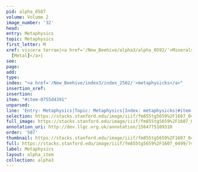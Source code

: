```yaml
---
pid: alpha_0587
volume: Volume 2
image_number: '32'
head: 
entry: Metaphysics
topic: Metaphysics
first_letter: M
xref: viscera terrae|<a href='/New_Beehive/alpha3/alpha_0592/'>Minerals</a>|<a href='/New_Beehive/toc_vol2/toc2_226/'>1164
  [Metal]</a>|
see: 
page: 
add: 
type: 
index: "<a href='/New_Beehive/index3/index_2502/'>metaphysicks</a>"
insertion_xref: 
insertion: 
item: "#item-0755d4391"
unparsed: 
line: 'Entry: Metaphysics|Topic: Metaphysics|Index: metaphysicks|#item-0755d4391'
selection: https://stacks.stanford.edu/image/iiif/fm855tg5659%2F1607_0499/748,3873,2949,236/full/0/default.jpg
full_image: https://stacks.stanford.edu/image/iiif/fm855tg5659%2F1607_0499/full/full/0/default.jpg
annotation_uri: http://dev.llgc.org.uk/annotation/1564775109310
order: '587'
thumbnail: https://stacks.stanford.edu/image/iiif/fm855tg5659%2F1607_0499/748,3873,600,180/250,/0/default.jpg
full: https://stacks.stanford.edu/image/iiif/fm855tg5659%2F1607_0499/748,3873,2949,236/full/0/default.jpg
label: Metaphysics
layout: alpha_item
collection: alpha3
---
```

